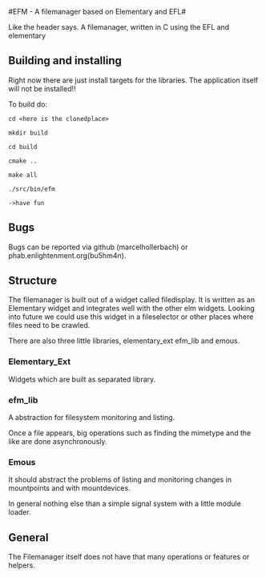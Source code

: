 #EFM - A filemanager based on Elementary and EFL#

Like the header says. A filemanager, written in C using the EFL and elementary

## Building and installing ##

Right now there are just install targets for the libraries. The application itself will not be installed!!

To build do:
```
cd <here is the clonedplace> 

mkdir build 

cd build 

cmake .. 

make all 

./src/bin/efm 

->have fun 
```

## Bugs ##

Bugs can be reported via github (marcelhollerbach) or phab.enlightenment.org(bu5hm4n).

## Structure ##

The filemanager is built out of a widget called filedisplay. It is written as an Elementary widget and integrates well with the other elm widgets. Looking into future we could use this widget in a fileselector or other places where files need to be crawled.

There are also three little libraries, elementary_ext efm_lib and emous.

### Elementary_Ext ###

Widgets which are built as separated library.

### efm_lib ###

A abstraction for filesystem monitoring and listing.

Once a file appears, big operations such as finding the mimetype and the like are done asynchronously. 

### Emous ###

It should abstract the problems of listing and monitoring changes in mountpoints and with mountdevices.

In general nothing else than a simple signal system with a little module loader.

## General ##

The Filemanager itself does not have that many operations or features or helpers.
